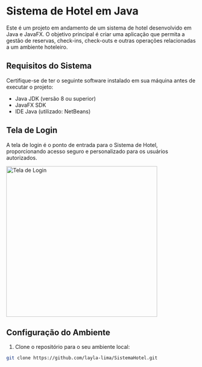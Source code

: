 # Sistema de Hotel em Java

Este é um projeto em andamento de um sistema de hotel desenvolvido em Java e JavaFX. O objetivo principal é criar uma aplicação que permita a gestão de reservas, check-ins, check-outs e outras operações relacionadas a um ambiente hoteleiro.

## Requisitos do Sistema

Certifique-se de ter o seguinte software instalado em sua máquina antes de executar o projeto:

- Java JDK (versão 8 ou superior)
- JavaFX SDK
- IDE Java (utilizado: NetBeans)

## Tela de Login

A tela de login é o ponto de entrada para o Sistema de Hotel, proporcionando acesso seguro e personalizado para os usuários autorizados.


<img src="https://github.com/layla-lima/SistemaHotel/assets/129623575/62d5dfd6-a3b6-467e-b4e8-a6f80bad25eb" alt="Tela de Login" width="400"/>


## Configuração do Ambiente

1. Clone o repositório para o seu ambiente local:

```bash
git clone https://github.com/layla-lima/SistemaHotel.git
